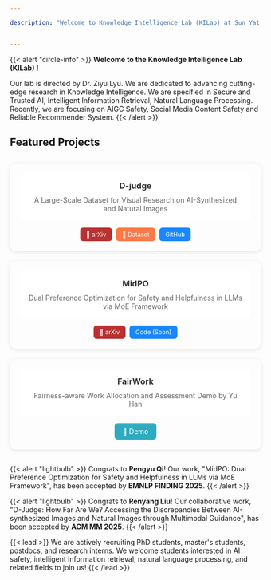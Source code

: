 ```yaml
---

description: "Welcome to Knowledge Intelligence Lab (KILab) at Sun Yat-sen University"


---
```


{{< alert "circle-info" >}}
**Welcome to the Knowledge Intelligence Lab (KILab) !**

Our lab is directed by Dr. Ziyu Lyu. We are dedicated to advancing cutting-edge research in Knowledge Intelligence. We are specified in Secure and Trusted AI, Intelligent Information Retrieval, Natural Language Processing. Recently, we are focusing on AIGC Safety, Social Media Content Safety and Reliable Recommender System.
{{< /alert >}}



## Featured Projects

<div style="display: flex; gap: 20px; margin: 30px 0; flex-wrap: wrap;">
  
  <!-- D-Judge Project Card -->
  <div class="project-card" style="flex: 1; min-width: 300px; position: relative; border-radius: 12px; padding: 20px; box-shadow: 0 2px 8px rgba(0,0,0,0.1); transition: transform 0.2s; overflow: hidden;">
    <div class="carousel-bg" id="djudge-carousel" style="position: absolute; top: 0; left: 0; width: 100%; height: 100%; border-radius: 12px; opacity: 0.5; z-index: 1;"></div>
    <div style="position: relative; z-index: 2;">
      <div style="background: rgba(255,255,255,0.95); border-radius: 8px; padding: 15px; margin-bottom: 15px;">
        <h3 style="margin: 0 0 10px 0; text-align: center; color: #333;">D-judge</h3>
        <p style="margin: 0; color: #666; font-size: 14px; text-align: center;">A Large-Scale Dataset for Visual Research on AI-Synthesized and Natural Images</p>
      </div>
      <div style="text-align: center; display: flex; gap: 8px; justify-content: center; flex-wrap: wrap;">
        <a href="https://arxiv.org/abs/2412.17632" target="_blank" style="display: inline-block; background: rgba(179,27,27,0.9); color: white; padding: 6px 12px; text-decoration: none; border-radius: 6px; font-size: 12px; transition: background 0.2s; backdrop-filter: blur(5px);">📄 arXiv</a>
        <a href="https://huggingface.co/datasets/Renyang/DANI" target="_blank" style="display: inline-block; background: rgba(255,107,53,0.9); color: white; padding: 6px 12px; text-decoration: none; border-radius: 6px; font-size: 12px; transition: background 0.2s; backdrop-filter: blur(5px);">🤗 Dataset</a>
        <a href="https://github.com/ryliu68/DJudge" target="_blank" style="display: inline-block; background: rgba(0,123,255,0.9); color: white; padding: 6px 12px; text-decoration: none; border-radius: 6px; font-size: 12px; transition: background 0.2s; backdrop-filter: blur(5px);">GitHub</a>
      </div>
    </div>
  </div>

  <!-- MidPO Project Card -->
  <div class="project-card" style="flex: 1; min-width: 300px; position: relative; border-radius: 12px; padding: 20px; box-shadow: 0 2px 8px rgba(0,0,0,0.1); transition: transform 0.2s; overflow: hidden;">
    <div class="carousel-bg" id="midpo-carousel" style="position: absolute; top: 0; left: 0; width: 100%; height: 100%; border-radius: 12px; opacity: 0.5; z-index: 1;"></div>
    <div style="position: relative; z-index: 2;">
      <div style="background: rgba(255,255,255,0.95); border-radius: 8px; padding: 15px; margin-bottom: 15px;">
        <h3 style="margin: 0 0 10px 0; text-align: center; color: #333;">MidPO</h3>
        <p style="margin: 0; color: #666; font-size: 14px; text-align: center;">Dual Preference Optimization for Safety and Helpfulness in LLMs via MoE Framework</p>
      </div>
      <div style="text-align: center; display: flex; gap: 8px; justify-content: center; flex-wrap: wrap;">
        <a href="https://arxiv.org/abs/2506.02460" target="_blank" style="display: inline-block; background: rgba(179,27,27,0.9); color: white; padding: 6px 12px; text-decoration: none; border-radius: 6px; font-size: 12px; transition: background 0.2s; backdrop-filter: blur(5px);">📄 arXiv</a>
        <a href="#" target="_blank" style="display: inline-block; background: rgba(0,123,255,0.9); color: white; padding: 6px 12px; text-decoration: none; border-radius: 6px; font-size: 12px; transition: background 0.2s; backdrop-filter: blur(5px);">Code (Soon)</a>
      </div>
    </div>
  </div>

  <!-- FairWork Project Card -->
  <div class="project-card" style="flex: 1; min-width: 300px; position: relative; border-radius: 12px; padding: 20px; box-shadow: 0 2px 8px rgba(0,0,0,0.1); transition: transform 0.2s; overflow: hidden;">
    <div class="carousel-bg" id="fairwork-carousel" style="position: absolute; top: 0; left: 0; width: 100%; height: 100%; border-radius: 12px; opacity: 0.5; z-index: 1;"></div>
    <div style="position: relative; z-index: 2;">
      <div style="background: rgba(255,255,255,0.95); border-radius: 8px; padding: 15px; margin-bottom: 15px;">
        <h3 style="margin: 0 0 10px 0; text-align: center; color: #333;">FairWork</h3>
        <p style="margin: 0; color: #666; font-size: 14px; text-align: center;">Fairness-aware Work Allocation and Assessment Demo by Yu Han</p>
      </div>
      <div style="text-align: center;">
        <a href="https://huggingface.co/spaces/chenzhouliiii/FairWork2" target="_blank" style="display: inline-block; background: rgba(23,162,184,0.9); color: white; padding: 8px 16px; text-decoration: none; border-radius: 6px; font-size: 14px; transition: background 0.2s; backdrop-filter: blur(5px);">🤗 Demo</a>
      </div>
    </div>
  </div>

</div>



{{< alert "lightbulb" >}}
Congrats to **Pengyu Qi**! Our work, "MidPO: Dual Preference Optimization for Safety and Helpfulness in LLMs via MoE Framework", has been accepted by **EMNLP FINDING 2025**.
{{< /alert >}}

{{< alert "lightbulb" >}}
Congrats to **Renyang Liu**! Our collaborative work, "D-Judge: How Far Are We? Accessing the Discrepancies Between AI-synthesized Images and Natural Images through Multimodal Guidance", has been accepted by **ACM MM 2025**.
{{< /alert >}}


<style>
  .project-card:hover {
    transform: translateY(-2px);
  }
  
  .carousel-bg {
    background-size: cover;
    background-position: center;
    background-repeat: no-repeat;
    transition: background-image 1s ease-in-out;
  }
  
  @media (max-width: 768px) {
    .project-card {
      min-width: 100% !important;
    }
  }
</style>

<script>
document.addEventListener('DOMContentLoaded', function() {
  // Project image arrays
  const projects = {
    'djudge-carousel': ['/projects/D-judge/1.png', '/projects/D-judge/2.png'],
    'midpo-carousel': ['/projects/MidPO/1.png', '/projects/MidPO/2.png'],
    'fairwork-carousel': ['/projects/FairWork/1.png', '/projects/FairWork/2.png']
  };
  
  // Initialize carousels
  Object.keys(projects).forEach(carouselId => {
    const carousel = document.getElementById(carouselId);
    const images = projects[carouselId];
    let currentIndex = 0;
    
    // Set initial image
    if (carousel && images.length > 0) {
      carousel.style.backgroundImage = `url('${images[0]}')`;
      
      // Start carousel rotation
      setInterval(() => {
        currentIndex = (currentIndex + 1) % images.length;
        carousel.style.backgroundImage = `url('${images[currentIndex]}')`;
      }, 3000); // Change image every 3 seconds
    }
  });
});
</script>

{{< lead >}}
We are actively recruiting PhD students, master's students, postdocs, and research interns. We welcome students interested in AI safety, intelligent information retrieval, natural language processing, and related fields to join us!
{{< /lead >}}
